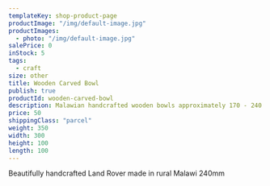 ```yaml
---
templateKey: shop-product-page
productImage: "/img/default-image.jpg"
productImages:
  - photo: "/img/default-image.jpg"
salePrice: 0
inStock: 5
tags:
  - craft
size: other
title: Wooden Carved Bowl
publish: true
productId: wooden-carved-bowl
description: Malawian handcrafted wooden bowls approximately 170 - 240 mm
price: 50
shippingClass: "parcel"
weight: 350
width: 300
height: 100
length: 100
---
```


Beautifully handcrafted Land Rover made in rural Malawi 240mm
